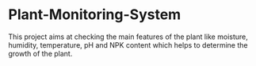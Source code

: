 # Plant-Monitoring-System
This project aims at checking the main features of the plant like moisture, humidity, temperature, pH and NPK content which helps to determine the  growth of the plant.
